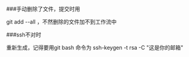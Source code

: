 ###手动删除了文件，提交时用

git add --all ，不然删除的文件加不到工作流中

###ssh不对时

重新生成，记得要用git bash 命令为 ssh-keygen -t rsa -C "这是你的邮箱"